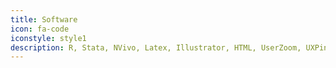 ```yaml
---
title: Software
icon: fa-code
iconstyle: style1
description: R, Stata, NVivo, Latex, Illustrator, HTML, UserZoom, UXPin
---
```


